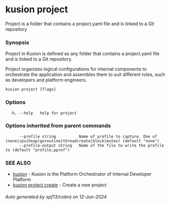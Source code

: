 # kusion project

Project is a folder that contains a project.yaml file and is linked to a Git repository

### Synopsis

Project in Kusion is defined as any folder that contains a project.yaml file and is linked to a Git repository.

 Project organizes logical configurations for internal components to orchestrate the application and assembles them to suit different roles, such as developers and platform engineers.

```
kusion project [flags]
```

### Options

```
  -h, --help   help for project
```

### Options inherited from parent commands

```
      --profile string          Name of profile to capture. One of (none|cpu|heap|goroutine|threadcreate|block|mutex) (default "none")
      --profile-output string   Name of the file to write the profile to (default "profile.pprof")
```

### SEE ALSO

* [kusion](index.md)	 - Kusion is the Platform Orchestrator of Internal Developer Platform
* [kusion project create](kusion-project-create.md)	 - Create a new project

###### Auto generated by spf13/cobra on 12-Jun-2024
